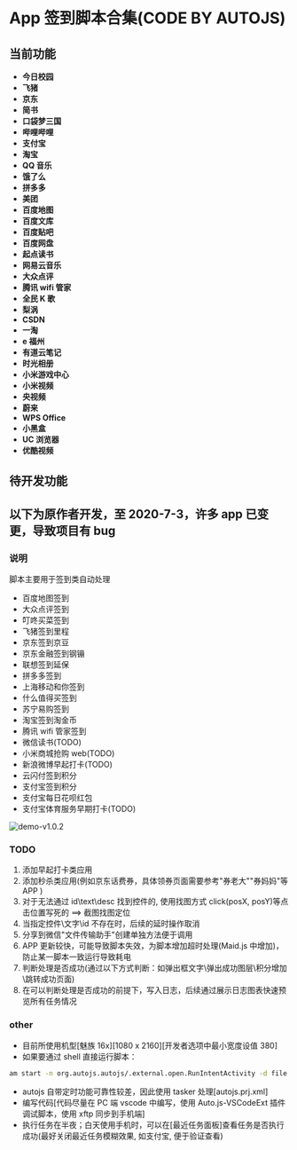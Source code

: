 # App 签到脚本合集(CODE BY AUTOJS)

## 当前功能

- **今日校园**
- **飞猪**
- **京东**
- **简书**
- **口袋梦三国**
- **哔哩哔哩**
- **支付宝**
- **淘宝**
- **QQ 音乐**
- **饿了么**
- **拼多多**
- **美团**
- **百度地图**
- **百度文库**
- **百度贴吧**
- **百度网盘**
- **起点读书**
- **网易云音乐**
- **大众点评**
- **腾讯 wifi 管家**
- **全民 K 歌**
- **梨涡**
- **CSDN**
- **一淘**
- **e 福州**
- **有道云笔记**
- **时光相册**
- **小米游戏中心**
- **小米视频**
- **央视频**
- **蔚来**
- **WPS Office**
- **小黑盒**
- **UC 浏览器**
- **优酷视频**

## 待开发功能

## 以下为原作者开发，至 2020-7-3，许多 app 已变更，导致项目有 bug

### 说明

脚本主要用于签到类自动处理

- 百度地图签到
- 大众点评签到
- 叮咚买菜签到
- 飞猪签到里程
- 京东签到京豆
- 京东金融签到钢镚
- 联想签到延保
- 拼多多签到
- 上海移动和你签到
- 什么值得买签到
- 苏宁易购签到
- 淘宝签到淘金币
- 腾讯 wifi 管家签到
- 微信读书(TODO)
- 小米商城抢购 web(TODO)
- 新浪微博早起打卡(TODO)
- 云闪付签到积分
- 支付宝签到积分
- 支付宝每日花呗红包
- 支付宝体育服务早期打卡(TODO)

![demo-v1.0.2](https://github.com/Changuixin/appScript-autojs/blob/master/demo/v1.0.2.png)

### TODO

1. 添加早起打卡类应用
2. 添加秒杀类应用(例如京东话费券，具体领券页面需要参考"券老大""券妈妈"等 APP )
3. 对于无法通过 id\text\desc 找到控件的, 使用找图方式 click(posX, posY)等点击位置写死的 ==> 截图找图定位
4. 当指定控件\文字\id 不存在时，后续的延时操作取消
5. 分享到微信"文件传输助手"创建单独方法便于调用
6. APP 更新较快，可能导致脚本失效，为脚本增加超时处理(Maid.js 中增加)，防止某一脚本一致运行导致耗电
7. 判断处理是否成功(通过以下方式判断：如弹出框文字\弹出成功图层\积分增加\跳转成功页面)
8. 在可以判断处理是否成功的前提下，写入日志，后续通过展示日志图表快速预览所有任务情况

### other

- 目前所使用机型[魅族 16x][1080 x 2160][开发者选项中最小宽度设值 380]
- 如果要通过 shell 直接运行脚本：

```bash
am start -n org.autojs.autojs/.external.open.RunIntentActivity -d file:///storage/emulated/0/脚本/大众点评-签到.js -t text/javascript
```

- autojs 自带定时功能可靠性较差，因此使用 tasker 处理[autojs.prj.xml]
- 编写代码[代码尽量在 PC 端 vscode 中编写，使用 Auto.js-VSCodeExt 插件调试脚本，使用 xftp 同步到手机端]
- 执行任务在半夜；白天使用手机时，可以在[最近任务面板]查看任务是否执行成功(最好关闭最近任务模糊效果, 如支付宝, 便于验证查看)
